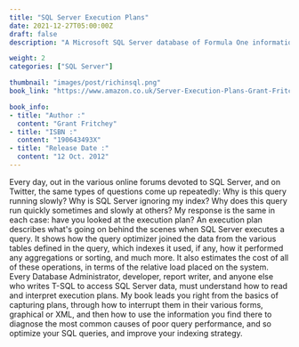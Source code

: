 ```yaml
---
title: "SQL Server Execution Plans"
date: 2021-12-27T05:00:00Z
draft: false
description: "A Microsoft SQL Server database of Formula One information for training and development."

weight: 2
categories: ["SQL Server"]

thumbnail: "images/post/richinsql.png"
book_link: "https://www.amazon.co.uk/Server-Execution-Plans-Grant-Fritchey/dp/190643493X/ref=sxts_rp_s1_0?cv_ct_cx=SQL+Server+Execution+Plans&dchild=1&keywords=SQL+Server+Execution+Plans&pd_rd_i=190643493X&pd_rd_r=ee4ddf7c-1b8f-49c6-a371-a70dd39a393b&pd_rd_w=SVVxy&pd_rd_wg=0DvTL&pf_rd_p=ceacd189-2bf5-431e-8894-7c8195b61116&pf_rd_r=XBR47BZKD4EK5AEX041T&psc=1&qid=1633858145&sr=1-1-eecbb009-a700-4b7c-89a4-776abc2e4acc"

book_info:
- title: "Author :"
  content: "Grant Fritchey"  
- title: "ISBN :"
  content: "190643493X"
- title: "Release Date :"
  content: "12 Oct. 2012"
---
```


Every day, out in the various online forums devoted to SQL Server, and on Twitter, the same types of questions come up repeatedly: Why is this query running slowly? Why is SQL Server ignoring my index? Why does this query run quickly sometimes and slowly at others? My response is the same in each case: have you looked at the execution plan? An execution plan describes what's going on behind the scenes when SQL Server executes a query. It shows how the query optimizer joined the data from the various tables defined in the query, which indexes it used, if any, how it performed any aggregations or sorting, and much more. It also estimates the cost of all of these operations, in terms of the relative load placed on the system. Every Database Administrator, developer, report writer, and anyone else who writes T-SQL to access SQL Server data, must understand how to read and interpret execution plans. My book leads you right from the basics of capturing plans, through how to interrupt them in their various forms, graphical or XML, and then how to use the information you find there to diagnose the most common causes of poor query performance, and so optimize your SQL queries, and improve your indexing strategy.